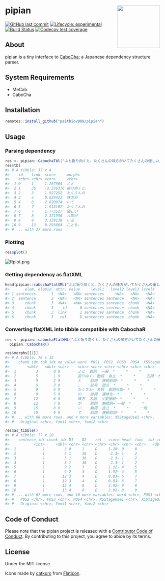 
<!-- README.md is generated from README.Rmd. Please edit that file -->

# pipian <a href='https://paithiov909.github.io/pipian'><img src='https://raw.githack.com/paithiov909/pipian/master/man/figures/logo.png' align="right" height="139" /></a>

<!-- badges: start -->

[![GitHub last
commit](https://img.shields.io/github/last-commit/paithiov909/pipian)](#)
[![Lifecycle:
experimental](https://img.shields.io/badge/lifecycle-experimental-orange.svg)](https://www.tidyverse.org/lifecycle/#experimental)
[![Build
Status](https://travis-ci.com/paithiov909/pipian.svg?branch=master)](https://travis-ci.com/paithiov909/pipian)
[![Codecov test
coverage](https://codecov.io/gh/paithiov909/pipian/branch/master/graph/badge.svg)](https://codecov.io/gh/paithiov909/pipian?branch=master)
<!-- badges: end -->

## About

pipian is a tiny interface to
[CaboCha](https://taku910.github.io/cabocha/); a Japanese dependency
structure parser.

## System Requirements

  - MeCab
  - CaboCha

## Installation

``` r
remotes::install_github("paithiov909/pipian")
```

## Usage

### Parsing dependency

``` r
res <- pipian::CabochaTbl("ふと振り向くと、たくさんの味方がいてたくさんの優しい人間がいることを、わざわざ自分の誕生日が来ないと気付けない自分を奮い立たせながらも、毎日こんな、湖のようななんの引っ掛かりもない、落ちつき倒し、音一つも感じさせない人間でいれる方に憧れを持てたとある25歳の眩しき朝のことでした")
res$tbl
#> # A tibble: 37 x 4
#>    id    link  score     morphs      
#>    <chr> <chr> <chr>     <chr>       
#>  1 0     1     1.287564  ふと        
#>  2 1     36    -2.336376 振り向くと、
#>  3 2     3     1.927252  たくさんの  
#>  4 3     4     0.834422  味方が      
#>  5 4     8     2.020974  いて        
#>  6 5     7     1.913107  たくさんの  
#>  7 6     7     1.773527  優しい      
#>  8 7     8     2.371958  人間が      
#>  9 8     9     3.138138  いる        
#> 10 9     13    0.293884  ことを、    
#> # ... with 27 more rows
```

### Plotting

``` r
res$plot()
```

![Rplot.png](https://qiita-image-store.s3.amazonaws.com/0/228173/60b9dc99-954e-82a0-b428-9dba6ffd0520.png)

### Getting dependency as flatXML

``` r
head(pipian::cabochaFlatXML("ふと振り向くと、たくさんの味方がいてたくさんの優しい人間がいることを、わざわざ自分の誕生日が来ないと気付けない自分を奮い立たせながらも、毎日こんな、湖のようななんの引っ掛かりもない、落ちつき倒し、音一つも感じさせない人間でいれる方に憧れを持てたとある25歳の眩しき朝のことでした"))
#>       elem. elemid. attr. value.    level1   level2 level3 level4
#> 1 sentences       1  <NA>   <NA> sentences     <NA>   <NA>   <NA>
#> 2  sentence       2  <NA>   <NA> sentences sentence   <NA>   <NA>
#> 3     chunk       3  <NA>   <NA> sentences sentence  chunk   <NA>
#> 4     chunk       3    id      0 sentences sentence  chunk   <NA>
#> 5     chunk       3  link      1 sentences sentence  chunk   <NA>
#> 6     chunk       3   rel      D sentences sentence  chunk   <NA>
```

### Converting flatXML into tibble compatible with CabochaR

``` r
res <- pipian::cabochaFlatXML("ふと振り向くと、たくさんの味方がいてたくさんの優しい人間がいることを、わざわざ自分の誕生日が来ないと気付けない自分を奮い立たせながらも、毎日こんな、湖のようななんの引っ掛かりもない、落ちつき倒し、音一つも感じさせない人間でいれる方に憧れを持てたとある25歳の眩しき朝のことでした") %>%
  pipian::CabochaR()
```

``` r
res$morphs[[1]]
#> # A tibble: 78 x 13
#>    chunk_idx tok_idx ne_value word  POS1  POS2  POS3  POS4  X5StageUse1
#>        <dbl>   <dbl> <chr>    <chr> <chr> <chr> <chr> <chr> <chr>      
#>  1         3       0 O        ふと  副詞  一般  *     *     *          
#>  2         5       1 O        振り向く~ 動詞  自立  *     *     五段・カ行イ音便~
#>  3         5       2 O        と    助詞  接続助詞~ *     *     *          
#>  4         5       3 O        、    記号  読点  *     *     *          
#>  5         9       4 O        たくさん~ 名詞  副詞可能~ *     *     *          
#>  6         9       5 O        の    助詞  連体化~ *     *     *          
#>  7        12       6 O        味方  名詞  サ変接続~ *     *     *          
#>  8        12       7 O        が    助詞  格助詞~ 一般  *     *          
#>  9        15       8 O        い    動詞  自立  *     *     一段       
#> 10        15       9 O        て    助詞  接続助詞~ *     *     *          
#> # ... with 68 more rows, and 4 more variables: X5StageUse2 <chr>,
#> #   Original <chr>, Yomi1 <chr>, Yomi2 <chr>
```

``` r
res$as_tibble()
#> # A tibble: 77 x 20
#>    sentence_idx chunk_idx D1    D2    rel   score head  func  tok_idx ne_value
#>           <int>     <dbl> <chr> <chr> <chr> <chr> <chr> <chr>   <dbl> <chr>   
#>  1            1         3 0     1     D     1.28~ 0     0           0 O       
#>  2            1         5 1     36    D     -2.3~ 1     2           1 O       
#>  3            1         5 1     36    D     -2.3~ 1     2           2 O       
#>  4            1         5 1     36    D     -2.3~ 1     2           3 O       
#>  5            1         9 2     3     D     1.92~ 4     5           4 O       
#>  6            1         9 2     3     D     1.92~ 4     5           5 O       
#>  7            1        12 3     4     D     0.83~ 6     7           6 O       
#>  8            1        12 3     4     D     0.83~ 6     7           7 O       
#>  9            1        15 4     8     D     2.02~ 8     9           8 O       
#> 10            1        15 4     8     D     2.02~ 8     9           9 O       
#> # ... with 67 more rows, and 10 more variables: word <chr>, POS1 <chr>,
#> #   POS2 <chr>, POS3 <chr>, POS4 <chr>, X5StageUse1 <chr>, X5StageUse2 <chr>,
#> #   Original <chr>, Yomi1 <chr>, Yomi2 <chr>
```

## Code of Conduct

Please note that the pipian project is released with a [Contributor Code
of Conduct](https://paithiov909.github.io/pipian/CODE_OF_CONDUCT.html).
By contributing to this project, you agree to abide by its terms.

## License

Under the MIT license.

Icons made by [catkuro](https://www.flaticon.com/authors/catkuro) from
[Flaticon](https://www.flaticon.com/).
